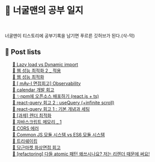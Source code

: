 # 🦝 너굴맨의 공부 일지

<p>
  <img alt="" src= "https://img.shields.io/badge/JavaScript-F7DF1E?style=flat-square&logo=JavaScript&logoColor=white"/> 
  <img alt="" src= "https://img.shields.io/badge/TypeScript-black?logo=typescript&logoColor=blue"/>
</p>

<p> 너굴맨이 티스토리에 공부기록을 남기면 푸르른 깃허브가 된다.(삭-막) </p>

## 📕 Post lists

<ul><a href='https://dev-raccoon-man.tistory.com/79' target='_blank'>📌 Lazy load vs Dynamic import</a></br><a href='https://dev-raccoon-man.tistory.com/78' target='_blank'>📌 웹 성능 최적화 2 _ 적용</a></br><a href='https://dev-raccoon-man.tistory.com/77' target='_blank'>📌 웹 성능 최적화</a></br><a href='https://dev-raccoon-man.tistory.com/76' target='_blank'>📌 [ mAy-I 면접회고] Observability</a></br><a href='https://dev-raccoon-man.tistory.com/75' target='_blank'>📌 calendar 개발 회고</a></br><a href='https://dev-raccoon-man.tistory.com/74' target='_blank'>📌 ✨npm에 오픈소스 배포하기 (react.js + ts)</a></br><a href='https://dev-raccoon-man.tistory.com/73' target='_blank'>📌 react-query 회고 2 : useQuery (+infinite scroll)</a></br><a href='https://dev-raccoon-man.tistory.com/72' target='_blank'>📌 react-query 회고 1 :  기본 개념과 세팅</a></br><a href='https://dev-raccoon-man.tistory.com/71' target='_blank'>📌 [과제] 렌더 최적화</a></br><a href='https://dev-raccoon-man.tistory.com/70' target='_blank'>📌 자바스크립트 메모리 _ 1</a></br><a href='https://dev-raccoon-man.tistory.com/67' target='_blank'>📌 CORS 에러</a></br><a href='https://dev-raccoon-man.tistory.com/66' target='_blank'>📌 Common JS 모듈 시스템 vs ES6 모듈 시스템</a></br><a href='https://dev-raccoon-man.tistory.com/64' target='_blank'>📌 트리쉐이킹</a></br><a href='https://dev-raccoon-man.tistory.com/63' target='_blank'>📌 당근마켓 화상면접 회고</a></br><a href='https://dev-raccoon-man.tistory.com/61' target='_blank'>📌 [refactoring] 다들 atomic 패턴 왜쓰시나요? 저는 리렌더 때문에 써요!</a></br></ul>